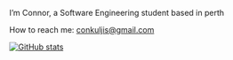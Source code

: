 I’m Connor, a Software Engineering student based in perth

How to reach me: conkuljis@gmail.com

[![GitHub stats](https://github-readme-stats.vercel.app/api?username=connorkuljis&theme=vue)](https://github.com/connorkuljis/github-readme-stats)

<!---
connorkuljis/connorkuljis is a ✨ special ✨ repository because its `README.md` (this file) appears on your GitHub profile.
You can click the Preview link to take a look at your changes.
--->
